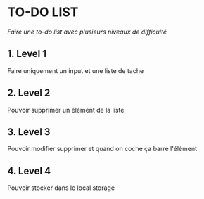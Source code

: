 # TO-DO LIST

*Faire une to-do list avec plusieurs niveaux de difficulté*

## 1. Level 1
Faire uniquement un input et une liste de tache

## 2. Level 2
Pouvoir supprimer un élément de la liste

## 3. Level 3
Pouvoir modifier supprimer et quand on coche ça barre l'élément

## 4. Level 4
Pouvoir stocker dans le local storage